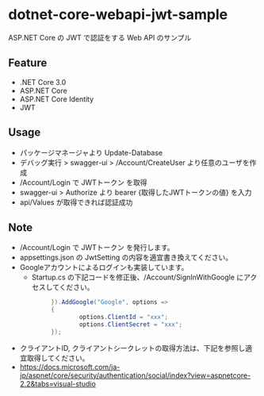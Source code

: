 # dotnet-core-webapi-jwt-sample
ASP.NET Core の JWT で認証をする Web API のサンプル

## Feature
- .NET Core 3.0
- ASP.NET Core
- ASP.NET Core Identity
- JWT

## Usage
- パッケージマネージャより Update-Database
- デバッグ実行 > swagger-ui > /Account/CreateUser より任意のユーザを作成
- /Account/Login で JWTトークン を取得
- swagger-ui > Authorize より bearer {取得したJWTトークンの値} を入力
- api/Values が取得できれば認証成功

## Note
- /Account/Login で JWTトークン を発行します。
- appsettings.json の JwtSetting の内容を適宜書き換えてください。 
- Googleアカウントによるログインも実装しています。
    - Startup.cs の下記コードを修正後、/Account/SignInWithGoogle にアクセスしてください。
```C#
            }).AddGoogle("Google", options =>
            {
                    options.ClientId = "xxx";
                    options.ClientSecret = "xxx";
            });
```

- クライアントID, クライアントシークレットの取得方法は、下記を参照し適宜取得してください。
- https://docs.microsoft.com/ja-jp/aspnet/core/security/authentication/social/index?view=aspnetcore-2.2&tabs=visual-studio
